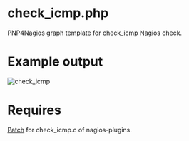 # check_icmp.php
PNP4Nagios graph template for check_icmp Nagios check.

# Example output
![check_icmp](https://user-images.githubusercontent.com/54986377/147080768-29291f92-e08f-42ea-aa77-07627a3c2f19.png)

# Requires
[Patch](https://github.com/DarkNinja77/nagios-plugins/blob/patch-1/plugins-root/check_icmp.c) for check_icmp.c of nagios-plugins.
